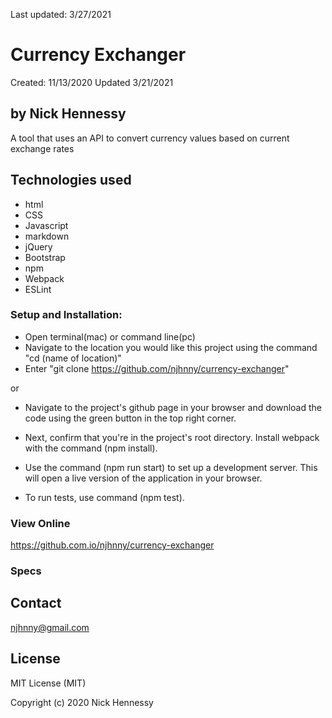 Last updated: 3/27/2021

# Currency Exchanger
Created: 11/13/2020 Updated 3/21/2021
## by Nick Hennessy
A tool that uses an API to convert currency values based on current exchange rates
## Technologies used
* html
* CSS
* Javascript
* markdown
* jQuery
* Bootstrap
* npm
* Webpack
* ESLint  

### Setup and Installation:
* Open terminal(mac) or command line(pc)
* Navigate to the location you would like this project using the command "cd (name of location)"
* Enter "git clone https://github.com/njhnny/currency-exchanger"

or

* Navigate to the project's github page in your browser and download the code using the green button in the top right corner.

* Next, confirm that you're in the project's root directory. Install webpack with the command (npm install).

* Use the command (npm run start) to set up a development server. This will open a live version of the application in your browser.

* To run tests, use command (npm test).

### View Online
https://github.com.io/njhnny/currency-exchanger  
### Specs

## Contact
njhnny@gmail.com
## License
MIT License (MIT)

Copyright (c) 2020 Nick Hennessy